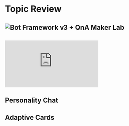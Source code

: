 # Topic Review
## ![Bot Framework v3 + QnA Maker Lab](https://github.com/jCho23/BotWorkshop)
## ![LUIS Lab](https://github.com/Azure/LearnAI-Bootcamp/blob/master/lab01.5-luis/1_LUIS.md)
## Personality Chat
## Adaptive Cards 
